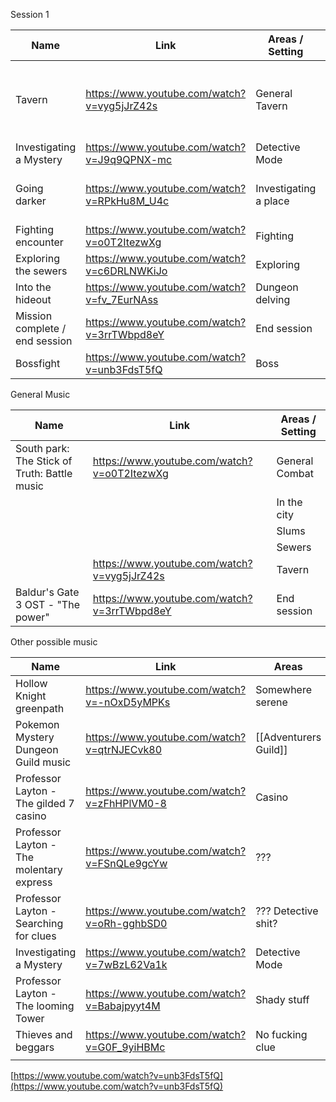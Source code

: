 
Session 1

| Name                           | Link                                        | Areas / Setting       | Scenes                                              |
| ------------------------------ | ------------------------------------------- | --------------------- | --------------------------------------------------- |
| Tavern                         | https://www.youtube.com/watch?v=vyg5jJrZ42s | General Tavern        | [[The yawning portal]] , [[The yawning portal - 2]] |
| Investigating a Mystery        | https://www.youtube.com/watch?v=J9q9QPNX-mc | Detective Mode        | [[The dock ward]]                                   |
| Going darker                   | https://www.youtube.com/watch?v=RPkHu8M_U4c | Investigating a place | [[Candle Lane]], also after canle lane combat       |
| Fighting encounter             | https://www.youtube.com/watch?v=o0T2ItezwXg | Fighting              |                                                     |
| Exploring the sewers           | https://www.youtube.com/watch?v=c6DRLNWKiJo | Exploring             | [[The Sewers]]                                      |
| Into the hideout               | https://www.youtube.com/watch?v=fv_7EurNAss | Dungeon delving       | [[The Sewers]]                                      |
| Mission complete / end session | https://www.youtube.com/watch?v=3rrTWbpd8eY | End session           |                                                     |
| Bossfight                      | https://www.youtube.com/watch?v=unb3FdsT5fQ | Boss                  | [[The Sewers#Q7]]                                                    |



General Music

| Name                                         | Link                                        | Areas / Setting |
| -------------------------------------------- | ------------------------------------------- | --------------- |
| South park: The Stick of Truth: Battle music | https://www.youtube.com/watch?v=o0T2ItezwXg | General Combat  |
|                                              |                                             | In the city     |
|                                              |                                             | Slums           |
|                                              |                                             | Sewers          |
|                                              | https://www.youtube.com/watch?v=vyg5jJrZ42s | Tavern          |
| Baldur's Gate 3 OST - "The power"            | https://www.youtube.com/watch?v=3rrTWbpd8eY| End session     |








Other possible music

| Name                                     | Link                                        | Areas                 |
| ---------------------------------------- | ------------------------------------------- | --------------------- |
| Hollow Knight greenpath                  | https://www.youtube.com/watch?v=-nOxD5yMPKs | Somewhere serene      |
| Pokemon Mystery Dungeon Guild music      | https://www.youtube.com/watch?v=qtrNJECvk80 | [[Adventurers Guild]] |
| Professor Layton - The gilded 7 casino   | https://www.youtube.com/watch?v=zFhHPlVM0-8 | Casino                |
| Professor Layton - The molentary express | https://www.youtube.com/watch?v=FSnQLe9gcYw | ???                   |
| Professor Layton - Searching for clues   | https://www.youtube.com/watch?v=oRh-gghbSD0 | ??? Detective shit?   |
| Investigating a Mystery                  | https://www.youtube.com/watch?v=7wBzL62Va1k | Detective Mode        |
| Professor Layton - The looming Tower     | https://www.youtube.com/watch?v=Babajpyyt4M | Shady stuff           |
| Thieves and beggars                      | https://www.youtube.com/watch?v=G0F_9yiHBMc | No fucking clue       |
|                                          |                                             |                       |
[https://www.youtube.com/watch?v=unb3FdsT5fQ](https://www.youtube.com/watch?v=unb3FdsT5fQ)